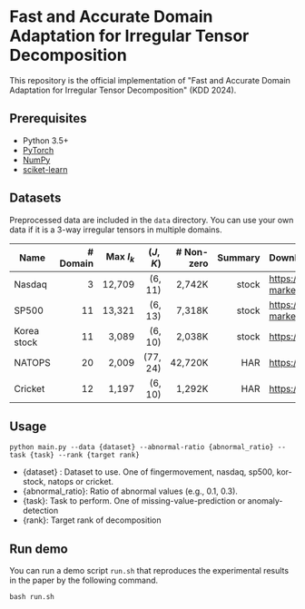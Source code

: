 # Fast and Accurate Domain Adaptation for Irregular Tensor Decomposition

This repository is the official implementation of 
"Fast and Accurate Domain Adaptation for Irregular Tensor Decomposition"
(KDD 2024).



## Prerequisites

- Python 3.5+
- [PyTorch](https://pytorch.org/)
- [NumPy](https://numpy.org/)
- [sciket-learn](https://scikit-learn.org/)

## Datasets

Preprocessed data are included in the `data` directory.
You can use your own data if it is a 3-way irregular tensors in multiple domains.

| Name        | # Domain |   Max $I_k$ |  $(J, K)$ | # Non-zero | Summary | Download                                                        |
|-------------|---------:|------------:|----------:|-----------:|--------:|:----------------------------------------------------------------|
| Nasdaq      |        3 |      12,709 |   (6, 11) |     2,742K |   stock | https://kaggle.com/datasets/paultimothymooney/stock-market-data |
| SP500       |       11 |      13,321 |   (6, 13) |     7,318K |   stock | https://kaggle.com/datasets/paultimothymooney/stock-market-data |
| Korea stock |       11 |       3,089 |   (6, 10) |     2,038K |   stock | https://github.com/jungijang/KoreaStockData                     |
| NATOPS      |       20 |       2,009 |  (77, 24) |    42,720K |     HAR | https://github.com/yalesong/natops                              |
| Cricket     |       12 |       1,197 |   (6, 10) |     1,292K |     HAR | https://timeseriesclassification.com                            |

## Usage

```
python main.py --data {dataset} --abnormal-ratio {abnormal_ratio} --task {task} --rank {target rank}
```
- {dataset} : Dataset to use. One of fingermovement, nasdaq, sp500, kor-stock, natops or cricket.
- {abnormal_ratio}: Ratio of abnormal values (e.g., 0.1, 0.3).
- {task}: Task to perform. One of missing-value-prediction or anomaly-detection
- {rank}: Target rank of decomposition

## Run demo

You can run a demo script `run.sh` that reproduces the experimental results in the paper by the following command.
```
bash run.sh
```